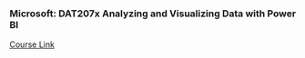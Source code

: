 ### Microsoft: DAT207x Analyzing and Visualizing Data with Power BI
[Course Link](https://courses.edx.org/courses/course-v1:Microsoft+DAT207x+2T2018/course/)
